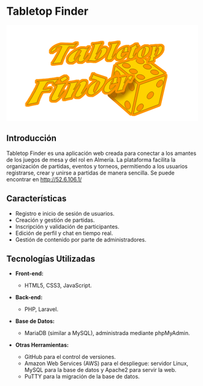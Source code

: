 # Tabletop Finder

![Logo de Tabletop Finder](https://github.com/corerdev/tabletopfinder/blob/main/aplicacion/public/images/Logo.png?raw=true)

## Introducción

Tabletop Finder es una aplicación web creada para conectar a los amantes de los juegos de mesa y del rol en Almería. La plataforma facilita la organización de partidas, eventos y torneos, permitiendo a los usuarios registrarse, crear y unirse a partidas de manera sencilla.
Se puede encontrar en http://52.6.106.1/

## Características

- Registro e inicio de sesión de usuarios.
- Creación y gestión de partidas.
- Inscripción y validación de participantes.
- Edición de perfil y chat en tiempo real.
- Gestión de contenido por parte de administradores.

## Tecnologías Utilizadas

- **Front-end:**  
  - HTML5, CSS3, JavaScript.
  
- **Back-end:**  
  - PHP, Laravel.
  
- **Base de Datos:**  
  - MariaDB (similar a MySQL), administrada mediante phpMyAdmin.
  
- **Otras Herramientas:**  
  - GitHub para el control de versiones.
  - Amazon Web Services (AWS) para el despliegue: servidor Linux, MySQL para la base de datos y Apache2 para servir la web.
  - PuTTY para la migración de la base de datos.